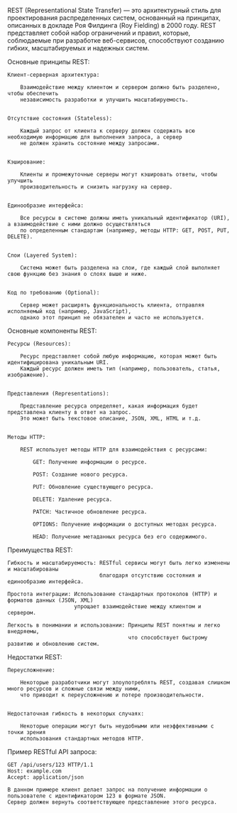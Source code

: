

REST (Representational State Transfer) — это архитектурный стиль для проектирования распределенных систем,
основанный на принципах, описанных в докладе Роя Филдинга (Roy Fielding) в 2000 году.
REST представляет собой набор ограничений и правил, которые, соблюдаемые при разработке веб-сервисов,
способствуют созданию гибких, масштабируемых и надежных систем.


Основные принципы REST:

    Клиент-серверная архитектура:

        Взаимодействие между клиентом и сервером должно быть разделено, чтобы обеспечить 
        независимость разработки и улучшить масштабируемость.


    Отсутствие состояния (Stateless):

        Каждый запрос от клиента к серверу должен содержать всю необходимую информацию для выполнения запроса, а сервер
        не должен хранить состояние между запросами.


    Кэширование:

        Клиенты и промежуточные серверы могут кэшировать ответы, чтобы улучшить 
        производительность и снизить нагрузку на сервер.


    Единообразие интерфейса:

        Все ресурсы в системе должны иметь уникальный идентификатор (URI), а взаимодействие с ними должно осуществляться
        по определенным стандартам (например, методы HTTP: GET, POST, PUT, DELETE).


    Слои (Layered System):

        Система может быть разделена на слои, где каждый слой выполняет свою функцию без знания о слоях выше и ниже.


    Код по требованию (Optional):

        Сервер может расширять функциональность клиента, отправляя исполняемый код (например, JavaScript),
        однако этот принцип не обязателен и часто не используется.


Основные компоненты REST:

    Ресурсы (Resources):

        Ресурс представляет собой любую информацию, которая может быть идентифицирована уникальным URI.
        Каждый ресурс должен иметь тип (например, пользователь, статья, изображение).


    Представления (Representations):

        Представление ресурса определяет, какая информация будет представлена клиенту в ответ на запрос.
        Это может быть текстовое описание, JSON, XML, HTML и т.д.


    Методы HTTP:

        REST использует методы HTTP для взаимодействия с ресурсами:

            GET: Получение информации о ресурсе.

            POST: Создание нового ресурса.

            PUT: Обновление существующего ресурса.

            DELETE: Удаление ресурса.

            PATCH: Частичное обновление ресурса.

            OPTIONS: Получение информации о доступных методах ресурса.

            HEAD: Получение метаданных ресурса без его содержимого.


Преимущества REST:

    Гибкость и масштабируемость: RESTful сервисы могут быть легко изменены и масштабированы 
                                 благодаря отсутствию состояния и единообразию интерфейса.

    Простота интеграции: Использование стандартных протоколов (HTTP) и форматов данных (JSON, XML) 
                         упрощает взаимодействие между клиентом и сервером.

    Легкость в понимании и использовании: Принципы REST понятны и легко внедряемы, 
                                          что способствует быстрому развитию и обновлению систем.


Недостатки REST:

    Переусложнение:

        Некоторые разработчики могут злоупотреблять REST, создавая слишком много ресурсов и сложные связи между ними,
        что приводит к переусложнению и потере производительности.


    Недостаточная гибкость в некоторых случаях:

        Некоторые операции могут быть неудобными или неэффективными с точки зрения 
        использования стандартных методов HTTP.


Пример RESTful API запроса:

    GET /api/users/123 HTTP/1.1
    Host: example.com
    Accept: application/json
    
    В данном примере клиент делает запрос на получение информации о пользователе с идентификатором 123 в формате JSON.
    Сервер должен вернуть соответствующее представление этого ресурса.
